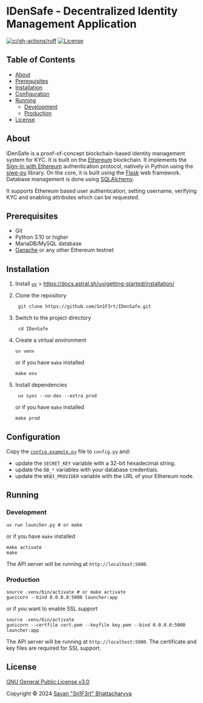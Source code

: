 # IDenSafe - Decentralized Identity Management Application

[![ci/gh-actions/ruff](https://github.com/Sn1F3rt/IDenSafe/actions/workflows/ruff.yml/badge.svg)](https://github.com/Sn1F3rt/IDenSafe/actions/workflows/ruff.yml)
[![License](https://img.shields.io/github/license/Sn1F3rt/BlogChain)](LICENSE)


## Table of Contents

- [About](#about)
- [Prerequisites](#prerequisites)
- [Installation](#installation)
- [Configuration](#configuration)
- [Running](#running)
  - [Development](#development)
  - [Production](#production)
- [License](#license)

## About

IDenSafe is a proof-of-concept blockchain-based identity management system for KYC. It is built on the [Ethereum](https://ethereum.org/en/) blockchain. It implements the [Sign-In with Ethereum](https://login.xyz/) authentication protocol, natively in Python using the [siwe-py](https://pypi.org/project/siwe/) library. On the core, it is built using the [Flask](https://flask.palletsprojects.com/) web framework. Database management is done using [SQLAlchemy](https://www.sqlalchemy.org/). 

It supports Ethereum based user authentication, setting username, verifying KYC and enabling attributes which can be requested.

## Prerequisites

- Git
- Python 3.10 or higher
- MariaDB/MySQL database
- [Ganache](https://www.trufflesuite.com/ganache) or any other Ethereum testnet

## Installation

1. Install [`uv`](https://docs.astral.sh/uv/) > https://docs.astral.sh/uv/getting-started/installation/

2. Clone the repository

   ```shell
    git clone https://github.com/Sn1F3rt/IDenSafe.git
   ```
   
3. Switch to the project directory

   ```shell
    cd IDenSafe
   ```
   
4. Create a virtual environment

   ```shell
   uv venv
   ```
   or if you have `make` installed

   ```shell
   make env
   ```
   
5. Install dependencies

   ```shell
    uv sync --no-dev --extra prod
   ```
   or if you have `make` installed

   ```shell
   make prod
   ```

## Configuration

Copy the [`config.example.py`](config.example.py) file to `config.py` and:

- update the `SECRET_KEY` variable with a 32-bit hexadecimal string.
- update the `DB_*` variables with your database credentials.
- update the `WEB3_PROVIDER` variable with the URL of your Ethereum node.

## Running

### Development

```shell
uv run launcher.py # or make
```

or if you have `make` installed

```shell
make activate
make
```

The API server will be running at `http://localhost:5000`.

### Production

```shell
source .venv/bin/activate # or make activate
gunicorn --bind 0.0.0.0:5000 launcher:app
```


or if you want to enable SSL support

```shell
source .venv/bin/activate
gunicorn --certfile cert.pem --keyfile key.pem --bind 0.0.0.0:5000 launcher:app
```

The API server will be running at `http://localhost:5000`. The certificate and key files are required for SSL support.

## License

[GNU General Public License v3.0](LICENSE)

Copyright &copy; 2024 [Sayan "Sn1F3rt" Bhattacharyya](https://sn1f3rt.dev)
